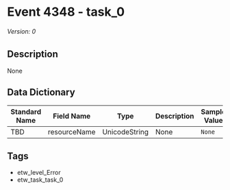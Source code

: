 # Event 4348 - task_0
###### Version: 0

## Description
None

## Data Dictionary
|Standard Name|Field Name|Type|Description|Sample Value|
|---|---|---|---|---|
|TBD|resourceName|UnicodeString|None|`None`|

## Tags
* etw_level_Error
* etw_task_task_0